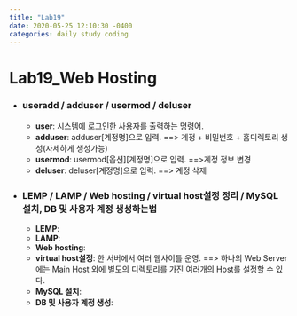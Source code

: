 ```yaml
---
title: "Lab19"
date: 2020-05-25 12:10:30 -0400
categories: daily study coding
---
```

# Lab19_Web Hosting

* ### useradd / adduser / usermod / deluser
  * **user**: 시스템에 로그인한 사용자를 출력하는 명령어.
  * **adduser**: adduser[계정명]으로 입력. ==> 계정 + 비밀번호 + 홈디렉토리 생성(자세하게 생성가능)
  * **usermod**: usermod[옵션][계정명]으로 입력. ==>계정 정보 변경
  * **deluser**: deluser[계정명]으로 입력. ==> 계정 삭제
* ### LEMP / LAMP / Web hosting / virtual host설정 정리 / MySQL 설치, DB 및 사용자 계정 생성하는법 
  * **LEMP**:
  * **LAMP**:
  * **Web hosting**:
  * **virtual host설정**: 한 서버에서 여러 웹사이틀 운영. ==> 하나의 Web Server에는 Main Host 외에 별도의 디렉토리를 가진 여러개의 Host를 설정할 수 있다.
  * **MySQL 설치**:
  * **DB 및 사용자 계정 생성**:
